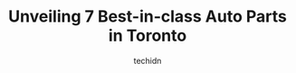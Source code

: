 ---
layout: ampstory
image: https://i0.wp.com/www.auto.or.id/wp-content/uploads/2023/06/hollywood-north-auto-parts-0-toronto-1686321981.jpeg?resize=640,853
author: techidn
featured: false
description: Toronto, Ontario, Canada is a haven for Auto Parts enthusiasts, boasting an impressive array of 7 top-notch establishments. Whether youre a seasoned connoisseur or simply curious to explore
title: Unveiling 7 Best-in-class Auto Parts in Toronto
cover:
   title: Unveiling 7 Best-in-class Auto Parts in Toronto
   subtitle: AUTO.OR.ID
   background: https://www.auto.or.id/wp-content/uploads/2023/06/hollywood-north-auto-parts-0-toronto-1686321981.jpeg

pages: 
 - layout: thirds
   top: <h1>#1 PartSource</h1>
   bottom: "<p>Went in today to get a replacement windshield wiper! Ken was an absolute delight! He was quick to help and enthusiastic about it too. He was so helpful and made sure we h</p>"
   background: https://www.auto.or.id/wp-content/uploads/2023/06/hollywood-north-auto-parts-1-toronto-1686321982.jpeg
   backgroundblur: true
 - layout: thirds
   top: <h1>#2 Ahon Auto Parts</h1>
   bottom: "<p>2405 St Clair Ave W, Toronto, ON M6N 1K9, Canada</p>"
   background: https://www.auto.or.id/wp-content/uploads/2023/06/hollywood-north-auto-parts-2-toronto-1686321982.jpeg
   cta:
      link: https://www.auto.or.id/unveiling-7-best-in-class-auto-parts-in-toronto/
      text: Unveiling 7 Best-in-class Auto Parts in Toronto
 - layout: thirds
   top: <h1>#3 Hollywood North Auto Parts</h1>
   bottom: "<p>842 Eastern Ave, Toronto, ON M4L 1A1, Canada</p>"
   background: https://images.unsplash.com/photo-1517672651691-24622a91b550?ixlib=rb-4.0.3&ixid=MnwxMjA3fDB8MHxwaG90by1wYWdlfHx8fGVufDB8fHx8&auto=format&fit=crop&w=640&h=853&q=80
   cta:
      link: https://www.auto.or.id/unveiling-7-best-in-class-auto-parts-in-toronto/
      text: Unveiling 7 Best-in-class Auto Parts in Toronto
 - layout: thirds
   top: <h1>#4 Auto Spot Parts Depot (J&H Auto Parts Ltd)</h1>
   bottom: "<p>1027 Finch Ave W, North York, ON M3J 2C7, Canada</p>"
   background: https://images.unsplash.com/photo-1528597469186-bddab681a37f?ixlib=rb-4.0.3&ixid=MnwxMjA3fDB8MHxwaG90by1wYWdlfHx8fGVufDB8fHx8&auto=format&fit=crop&w=640&h=853&q=80
   cta:
      link: https://www.auto.or.id/unveiling-7-best-in-class-auto-parts-in-toronto/
      text: Unveiling 7 Best-in-class Auto Parts in Toronto
 - layout: thirds
   top: <h1>#5 Canadian Auto Parts Depot</h1>
   bottom: "<p>1181 Finch Ave W, Toronto, ON M3J 2G2, Canada</p>"
   background: https://images.unsplash.com/photo-1614687153862-b0e115ebcef1?ixlib=rb-4.0.3&ixid=MnwxMjA3fDB8MHxwaG90by1wYWdlfHx8fGVufDB8fHx8&auto=format&fit=crop&w=640&h=853&q=80
   cta:
      link: https://www.auto.or.id/unveiling-7-best-in-class-auto-parts-in-toronto/
      text: Unveiling 7 Best-in-class Auto Parts in Toronto
 - layout: thirds
   top: <h1>#6 Khapco Automotive Inc</h1>
   bottom: "<p>44 Sumach St, Toronto, ON M5A 3J7, Canada</p>"
   background: https://images.unsplash.com/photo-1629240543128-7af4196c0bd0?ixlib=rb-4.0.3&ixid=MnwxMjA3fDB8MHxwaG90by1wYWdlfHx8fGVufDB8fHx8&auto=format&fit=crop&w=640&h=853&q=80
   cta:
      link: https://www.auto.or.id/unveiling-7-best-in-class-auto-parts-in-toronto/
      text: Unveiling 7 Best-in-class Auto Parts in Toronto
 - layout: thirds
   top: <h1>#7 Toronto Auto Parts</h1>
   bottom: "<p>50 Baywood Rd, Etobicoke, ON M9V 3Z3, Canada</p>"
   background: https://images.unsplash.com/photo-1582834202430-ddcd18987a61?ixlib=rb-4.0.3&ixid=MnwxMjA3fDB8MHxwaG90by1wYWdlfHx8fGVufDB8fHx8&auto=format&fit=crop&w=640&h=853&q=80
   cta:
      link: https://www.auto.or.id/unveiling-7-best-in-class-auto-parts-in-toronto/
      text: Unveiling 7 Best-in-class Auto Parts in Toronto
 - layout: thirds
   middle: Continue reading...
   background: https://images.unsplash.com/photo-1639928844164-e530cf328bff?ixlib=rb-4.0.3&ixid=MnwxMjA3fDB8MHxwaG90by1wYWdlfHx8fGVufDB8fHx8&auto=format&fit=crop&w=640&h=853&q=80
   cta:
      link: https://www.auto.or.id/unveiling-7-best-in-class-auto-parts-in-toronto/
      text: Unveiling 7 Best-in-class Auto Parts in Toronto

---